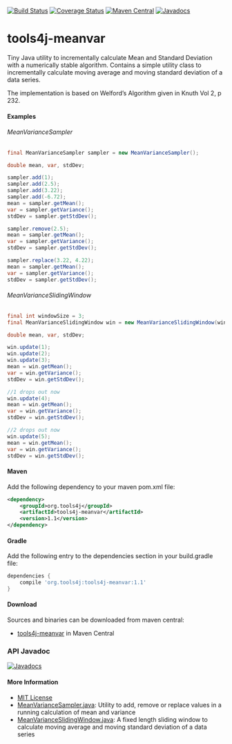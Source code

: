 [![Build Status](https://travis-ci.org/tools4j/meanvar.svg?branch=master)](https://travis-ci.org/tools4j/meanvar)
[![Coverage Status](https://coveralls.io/repos/github/tools4j/meanvar/badge.svg?branch=master)](https://coveralls.io/github/tools4j/meanvar?branch=master)
[![Maven Central](https://img.shields.io/maven-central/v/org.tools4j/tools4j-meanvar.svg)](https://search.maven.org/search?q=a:tools4j-meanvar)
[![Javadocs](http://www.javadoc.io/badge/org.tools4j/tools4j-meanvar.svg)](http://www.javadoc.io/doc/org.tools4j/tools4j-meanvar)

# tools4j-meanvar
Tiny Java utility to incrementally calculate Mean and Standard Deviation with a numerically stable algorithm. Contains a simple utility class to incrementally calculate moving average and moving standard deviation of a data series. 

The implementation is based on Welford’s Algorithm given in Knuth Vol 2, p 232.

#### Examples
###### MeanVarianceSampler
```java
final MeanVarianceSampler sampler = new MeanVarianceSampler();

double mean, var, stdDev;

sampler.add(1);
sampler.add(2.5);
sampler.add(3.22);
sampler.add(-6.72);
mean = sampler.getMean();
var = sampler.getVariance();
stdDev = sampler.getStdDev();

sampler.remove(2.5);
mean = sampler.getMean();
var = sampler.getVariance();
stdDev = sampler.getStdDev();

sampler.replace(3.22, 4.22);
mean = sampler.getMean();
var = sampler.getVariance();
stdDev = sampler.getStdDev();
```

###### MeanVarianceSlidingWindow
```java
final int windowSize = 3;
final MeanVarianceSlidingWindow win = new MeanVarianceSlidingWindow(windowSize);

double mean, var, stdDev;

win.update(1);
win.update(2);
win.update(3);
mean = win.getMean();
var = win.getVariance();
stdDev = win.getStdDev();

//1 drops out now
win.update(4);
mean = win.getMean();
var = win.getVariance();
stdDev = win.getStdDev();

//2 drops out now
win.update(5);
mean = win.getMean();
var = win.getVariance();
stdDev = win.getStdDev();
```

#### Maven
Add the following dependency to your maven pom.xml file:

```xml
<dependency>
    <groupId>org.tools4j</groupId>
    <artifactId>tools4j-meanvar</artifactId>
    <version>1.1</version>
</dependency>
```

#### Gradle
Add the following entry to the dependencies section in your build.gradle file:

```gradle
dependencies {
    compile 'org.tools4j:tools4j-meanvar:1.1'
}
```

#### Download
Sources and binaries can be downloaded from maven central:
* [tools4j-meanvar](http://search.maven.org/#search%7Cga%7C1%7Ctools4j-meanvar) in Maven Central

### API Javadoc
[![Javadocs](http://javadoc.io/badge/org.tools4j/tools4j-meanvar.svg)](http://javadoc.io/doc/org.tools4j/tools4j-meanvar)

#### More Information
* [MIT License](https://github.com/tools4j/meanvar/blob/master/LICENSE)
* [MeanVarianceSampler.java](https://github.com/tools4j/meanvar/blob/master/src/main/java/org/tools4j/meanvar/MeanVarianceSampler.java): Utility to add, remove or replace values in a running calculation of mean and variance
* [MeanVarianceSlidingWindow.java](https://github.com/tools4j/meanvar/blob/master/src/main/java/org/tools4j/meanvar/MeanVarianceSlidingWindow.java): A fixed length sliding window to calculate moving average and moving standard deviation of a data series
